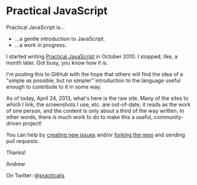 Practical JavaScript
===================

Practical JavaScript is...

* ...a gentle introduction to JavaScript.
* ...a work in progress.

I started writing [Practical JavaScript](http://practicaljavascript.com/home) in October 2010. I stopped, like, a month later. Got busy, you know how it is.

I'm posting this to GitHub with the hope that others will find the idea of a "simple as possible, but no simpler" introduction to the language useful enough to contribute to it in some way.

As of today, April 24, 2013, what's here is the raw site. Many of the sites to which I link, the screenshots I use, etc. are out-of-date, it reads as the work of one person, and the content is only about a third of the way written. In other words, there is much work to do to make this a useful, community-driven project!

You can help by [creating new issues](https://github.com/segdeha/practicaljavascript/issues/new) and/or [forking the repo](https://help.github.com/articles/fork-a-repo) and sending pull requests.

Thanks!

Andrew

On Twitter: @[practicaljs](http://twitter.com/practicaljs)

